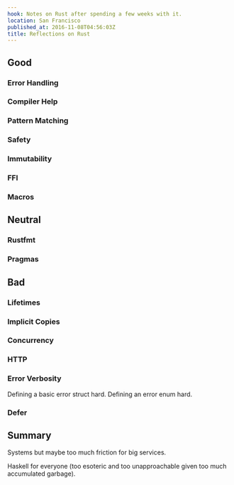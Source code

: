 ```yaml
---
hook: Notes on Rust after spending a few weeks with it.
location: San Francisco
published_at: 2016-11-08T04:56:03Z
title: Reflections on Rust
---
```


## Good

### Error Handling

### Compiler Help

### Pattern Matching

### Safety

### Immutability

### FFI

### Macros

## Neutral

### Rustfmt

### Pragmas

## Bad

### Lifetimes

### Implicit Copies

### Concurrency

### HTTP

### Error Verbosity

Defining a basic error struct hard. Defining an error enum hard.

### Defer

## Summary

Systems but maybe too much friction for big services.

Haskell for everyone (too esoteric and too unapproachable given too much accumulated garbage).
